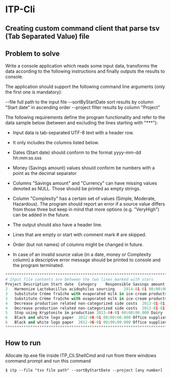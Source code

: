 # ITP-Cli
Creating custom command client that parse tsv (Tab Separated Value) file 
---
## Problem to solve

Write a console application which reads some input data, transforms the data
according to the following instructions and finally outputs the results to console.

The application should support the following command line arguments (only the first
one is mandatory):

--file <path>             full path to the input file
--sortByStartDate         sort results by column "Start date" in ascending order
--project <project id>    filter results by column "Project"

The following requirements define the program functionality
and refer to the data sample below (between and excluding the lines starting with "***"):

* Input data is tab-separated UTF-8 text with a header row.

* It only includes the columns listed below.

* Dates (Start date) should conform to the format yyyy-mm-dd hh:mm:ss.sss

* Money (Savings amount) values should conform be numbers with a point as the decimal separator

* Columns "Savings amount" and "Currency" can have missing values denoted
as NULL. Those should be printed as empty strings.

* Column "Complexity" has a certain set of values (Simple, Moderate, Hazardous).
The program should report an error if a source value differs from those three
but keep in mind that more options (e.g. "VeryHigh") can be added in the future.

* The output should also have a header line.

* Lines that are empty or start with comment mark # are skipped.

* Order (but not names) of columns might be changed in future.

* In case of an invalid source value (in a date, money or Complexity column) a
descriptive error message should be printed to console and the program terminated.

   
```python
***********************************************************************************************************************************************
# Input file contents are between the two lines marked with stars
Project	Description	Start date	Category	Responsible	Savings amount	Currency	Complexity
2	Harmonize Lactobacillus acidophilus sourcing	2014-01-01 00:00:00.000	Dairy	Daisy Milks	NULL	NULL	Simple
3	Substitute Crème fraîche with evaporated milk in ice-cream products	2013-01-01 00:00:00.000	Dairy	Daisy Milks	141415.942696	EUR	Moderate
3	Substitute Crème fraîche with evaporated milk in ice-cream products	2013-01-01 00:00:00.000	Dairy	Daisy Milks	141415.942696	EUR	Moderate
4	Decrease production related non-categorized side costs	2013-01-01 00:00:00.000	Dairy	Daisy Milks	11689.322459	EUR	Hazardous
4	Decrease production related non-categorized side costs	2013-01-01 00:00:00.000	Dairy	Daisy Milks	11689.322459	EUR	Hazardous
5	Stop using Kryptonite in production	2013-04-01 00:00:00.000	Dairy	Clark Kent	NULL	NULL	Moderate
6	Black and white logo paper	2012-06-01 00:00:00.000	Office supplies	Clark Kent	4880.199567	EUR	Simple
6	Black and white logo paper	2012-06-01 00:00:00.000	Office supplies	Clark Kent	4880.199567	EUR	Simple
***********************************************************************************************************************************************
```
## How to run
Allocate itp.exe file inside ITP_Cli.ShellCmd and run from there windows command prompt and run this command
```shell
$ itp --file "tsv file path" --sortByStartDate --project [any number]
```
